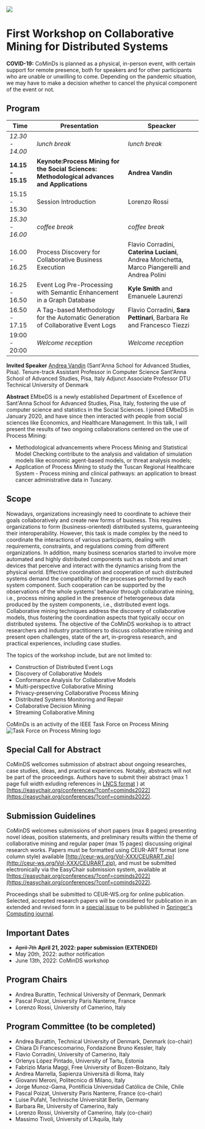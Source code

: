 [![](https://www.discotec.org/2022/discotec2022-banner.jpeg)](https://www.discotec.org/2022/)

# First Workshop on Collaborative Mining for Distributed Systems


**COVID-19:** CoMinDs is planned as a physical, in-person event, with certain support for remote presence, both for speakers and for other participants who are unable or unwilling to come. Depending on the pandemic situation, we may have to make a decision whether to cancel the physical component of the event or not.


## Program

Time | Presentation | Speacker
--- | --- | ---
*12.30 - 14.00* |	*lunch break*	| *lunch break* 
**14.15 - 15.15**	| **Keynote:Process Mining for the Social Sciences: Methodological advances and Applications** | **Andrea Vandin**
15.15 - 15.30	| Session Introduction | Lorenzo Rossi
*15.30 - 16.00*	| *coffee break*	| *coffee break*
16.00 - 16.25	| Process Discovery for Collaborative Business Execution |  Flavio Corradini, **Caterina Luciani**, Andrea Morichetta, Marco Piangerelli and Andrea Polini 
16.25 - 16.50	| Event Log Pre-Processing with Semantic Enhancement in a Graph Database | **Kyle Smith** and Emanuele Laurenzi
16.50 - 17.15	| A Tag-based Methodology for the Automatic Generation of Collaborative Event Logs | Flavio Corradini, **Sara Pettinari**, Barbara Re and Francesco Tiezzi
19:00 - 20:00 | *Welcome reception*	| *Welcome reception*


**Invited Speaker**
[Andrea Vandin](https://www.santannapisa.it/it/andrea-vandin) (Sant'Anna School for Advanced Studies, Pisa). 
Tenure-track Assistant Professor in Computer Science
Sant'Anna School of Advanced Studies, Pisa, Italy
Adjunct Associate Professor
DTU Technical University of Denmark

**Abstract**
EMbeDS is a newly established Department of Excellence of Sant'Anna School for Advanced Studies, Pisa, Italy, fostering the use of computer science and statistics in the Social Sciences. I joined EMbeDS in January 2020, and have since then interacted with people from social sciences like Economics, and Healthcare Management. In this talk, I will present the results of two ongoing collaborations centered on the use of Process Mining: 
- Methodological advancements where Process Mining and Statistical Model Checking contribute to the analysis and validation of simulation models like economic agent-based models, or threat analysis models;
- Application of Process Mining to study the Tuscan Regional Healthcare System - Process mining and clinical pathways: an application to breast cancer administrative data in Tuscany.

## Scope 

Nowadays, organizations increasingly need to coordinate to achieve their goals collaboratively and create new forms of business. This requires organizations to form (business-oriented) distributed systems, guaranteeing their interoperability. However, this task is made complex by the need to coordinate the interactions of various participants, dealing with requirements, constraints, and regulations coming from different organizations. In addition, many business scenarios started to involve more automated and highly distributed components such as robots and smart devices that perceive and interact with the dynamics arising from the physical world. 
Effective coordination and cooperation of such distributed systems demand the compatibility of the processes performed by each system component. Such cooperation can be supported by the observations of the whole systems’ behavior through collaborative mining, i.e., process mining applied in the presence of heterogeneous data produced by the system components, i.e., distributed event logs. Collaborative mining techniques address the discovery of collaborative models, thus fostering the coordination aspects that typically occur on distributed systems.
The objective of the CoMinDS workshop is to attract researchers and industry practitioners to discuss collaborative mining and present open challenges, state of the art, in-progress research, and practical experiences, including case studies. 

The topics of the workshop include, but are not limited to:
* Construction of Distributed Event Logs
* Discovery of Collaborative Models
* Conformance Analysis for Collaborative Models
* Multi-perspective Collaborative Mining
* Privacy-preserving Collaborative Process Mining
* Distributed Systems Monitoring and Repair
* Collaborative Decision Mining 
* Streaming Collaborative Mining

CoMinDs is an activity of the IEEE Task Force on Process Mining
![Task Force on Process Mining logo](https://www.tf-pm.org/pics/logo.jpg)

## Special Call for Abstract
CoMinDS wellcomes submission of abstract about ongoing researches, case studies, ideas, and practical experiences. Notably, abstracts will not be part of the proceedings. Authors have to submit their abstract (max 1 page full width exluding references in [LNCS format](https://www.overleaf.com/project/62850169ea07884843d3d9c2) ) at [https://easychair.org/conferences/?conf=cominds2022](https://easychair.org/conferences/?conf=cominds2022). 

## Submission Guidelines
CoMinDS welcomes submissions of short papers (max 8 pages) presenting novel ideas, position statements, and preliminary results within the theme of collaborative mining and regular paper (max 15 pages) discussing original research works. 
Papers must be formatted using CEUR-ART format (one column style) available [http://ceur-ws.org/Vol-XXX/CEURART.zip](http://ceur-ws.org/Vol-XXX/CEURART.zip), and must be submitted electronically via the EasyChair submission system, available at [https://easychair.org/conferences/?conf=cominds2022](https://easychair.org/conferences/?conf=cominds2022).

Proceedings shall be submitted to CEUR-WS.org for online publication. Selected, accepted research papers will be considered for publication in an extended and revised form in a  [special issue](https://www.springer.com/journal/607/updates/20210362) to be published in [Springer's Computing journal](https://www.springer.com/journal/607/).

## Important Dates
-   ~~April 7th~~ **April 21, 2022: paper submission (EXTENDED)**
-   May 20th, 2022: author notification 
-   June 13th, 2022: CoMinDS workshop

## Program Chairs

- Andrea Burattin, Technical University of Denmark, Denmark
- Pascal Poizat, University Paris Nanterre, France
- Lorenzo Rossi, University of Camerino, Italy

## Program Committee (to be completed)

- Andrea Burattin, Technical University of Denmark, Denmark (co-chair)
- Chiara Di Francescomarino, Fondazione Bruno Kessler, Italy
- Flavio Corradini, University of Camerino, Italy  
- Orlenys López Pintado, University of Tartu, Estonia
- Fabrizio Maria Maggi, Free University of Bozen-Bolzano, Italy
- Andrea Marrella, Sapienza Università di Roma, Italy
- Giovanni Meroni, Politecnico di Milano, Italy
- Jorge Munoz-Gama, Pontificia Universidad Católica de Chile, Chile 
- Pascal Poizat, University Paris Nanterre, France (co-chair)
- Luise Pufahl, Technische Universität Berlin, Germany
- Barbara Re, University of Camerino, Italy
- Lorenzo Rossi, University of Camerino, Italy (co-chair)
- Massimo Tivoli, University of L'Aquila, Italy

